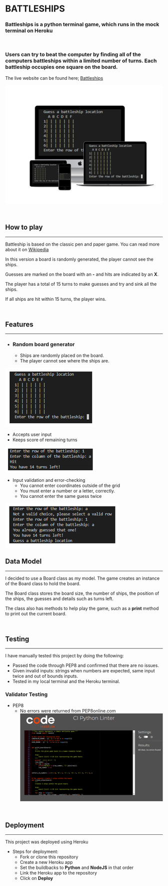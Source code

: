 # BATTLESHIPS

### Battleships is a python terminal game, which runs in the mock terminal on Heroku
<p>&nbsp;</p>
  
### Users can try to beat the computer by finding all of the computers battleships within a limited number of turns. Each battleship occupies one square on the board.

The live website can be found here; [Battleships](https://battleships-project-3.herokuapp.com/)

![Site on different screens](/Mockup-Battleships.jpg)
<p>&nbsp;</p>

## How to play
---
Battleship is based on the classic pen and paper game. You can read more about it on [Wikipedia](https://en.wikipedia.org/wiki/Battleship_(game))

In this version a board is randomly generated, the player cannot see the ships.

Guesses are marked on the board with an **-** and hits are indicated by an **X**.

The player has a total of 15 turns to make guesses and try and sink all the ships.

If all ships are hit within 15 turns, the player wins.
<p>&nbsp;</p>

## Features
---
- ### Random board generator
    - Ships are randomly placed on the board.
    - The player cannot see where the ships are.

![image](/battleships%20image1.png)

- Accepts user input
- Keeps score of remaining turns

![image](/battleships%20hit.png)

- Input validation and error-checking
    - You cannot enter coordinates outside of the grid
    - You must enter a number or a letter, correctly.
    - You cannot enter the same guess twice

![image](/battleships%20error.png)

## Data Model
---
I decided to use a Board class as my model. The game creates an instance of the Board class to hold the board.

The Board class stores the board size, the number of ships, the position of the ships, the guesses and details such as turns left.

The class also has methods to help play the game, such as a **print** method to print out the current board.
<p>&nbsp;</p>

## Testing
---
I have manually tested this project by doing the following:

- Passed the code through PEP8 and confirmed that there are no issues.
- Given invalid inputs: strings when numbers are expected, same input twice and out of bounds inputs.
- Tested in my local terminal and the Heroku terminal.

### Validator Testing
- PEP8
    - No errors were returned from PEP8online.com
    ![image](/CI%20python%20linter%20no%20errors.png)
<p>&nbsp;</p>

## Deployment
---
This project was deployed using Heroku
- Steps for deployment:
    - Fork or clone this repository
    - Create a new Heroku app
    - Set the buildbacks to **Python** and **NodeJS** in that order
    - Link the Heroku app to the repository
    - Click on **Deploy**